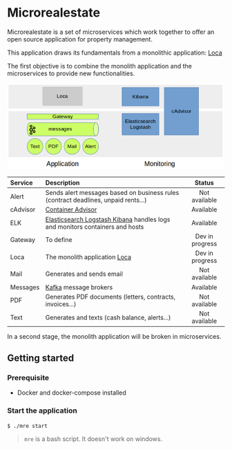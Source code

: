 # Microrealestate

Microrealestate is a set of microservices which work together to offer an open source application for property management.

This application draws its fundamentals from a monolithic application: [Loca](https://github.com/camelaissani/loca)

The first objective is to combine the monolith application and the microservices to provide new functionalities.

![overview](./picture/overview.png)

| Service  | Description                                                                                                      | Status          |
| :------- | :--------------------------------------------------------------------------------------------------------------- | :-------------: |
| Alert    | Sends alert messages based on business rules (contract deadlines, unpaid rents...)                               | Not available   |
| cAdvisor | [Container Advisor](https://github.com/google/cadvisor)                                                          | Available       |
| ELK      | [Elasticsearch Logstash Kibana](https://www.elastic.co//products) handles logs and monitors containers and hosts | Available       |
| Gateway  | To define                                                                                                        | Dev in progress |
| Loca     | The monolith application [Loca](https://github.com/camelaissani/loca)                                            | Dev in progress |
| Mail     | Generates and sends email                                                                                        | Not available   |
| Messages | [Kafka](https://kafka.apache.org/) message brokers                                                               | Available       |
| PDF      | Generates PDF documents (letters, contracts, invoices...)                                                        | Not available   |
| Text     | Generates and texts (cash balance, alerts...)                                                                    | Not available   |


In a second stage, the monolith application will be broken in microservices.

## Getting started

### Prerequisite
- Docker and docker-compose installed

### Start the application
```shell
$ ./mre start
```
> `mre` is a bash script. It doesn't work on windows.

